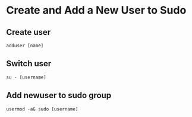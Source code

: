 # Create and Add a New User to Sudo

## Create user

    adduser [name]

## Switch user

    su - [username]
    
## Add newuser to sudo group

    usermod -aG sudo [username]
    

  
